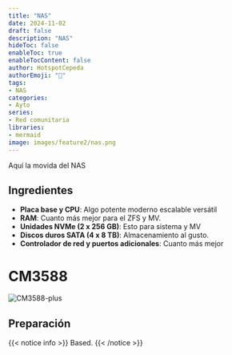 ```yaml
---
title: "NAS"
date: 2024-11-02
draft: false
description: "NAS"
hideToc: false
enableToc: true
enableTocContent: false
author: HotspotCepeda 
authorEmoji: "🗻"
tags:
- NAS
categories:
- Ayto
series:
- Red comunitaria
libraries:
- mermaid
image: images/feature2/nas.png
---
```

Aquí la movida del NAS
<!--more-->
## Ingredientes
- **Placa base y CPU**: Algo potente moderno escalable versátil
- **RAM**: Cuanto más mejor para el ZFS y MV.
- **Unidades NVMe (2 x 256 GB)**: Esto para sistema y MV
- **Discos duros SATA (4 x 8 TB)**: Almacenamiento al gusto.
- **Controlador de red y puertos adicionales**: Cuanto más mejor 
# CM3588
![CM3588-plus]( images/feature1/cm3588.png)
## Preparación

{{< notice info >}}
Based.
{{< /notice >}}

